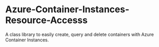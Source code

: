 # Azure-Container-Instances-Resource-Accesss
A class library to easily create, query and delete containers with Azure Container Instances.
